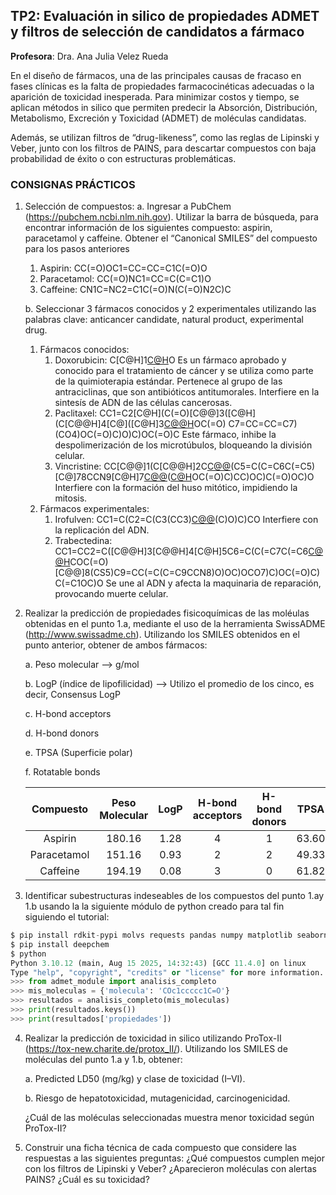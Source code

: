 

## TP2: Evaluación in silico de propiedades ADMET y filtros de selección de candidatos a fármaco

**Profesora**: Dra. Ana Julia Velez Rueda

En el diseño de fármacos, una de las principales causas de fracaso en fases clínicas es la falta de propiedades farmacocinéticas adecuadas o la aparición de toxicidad inesperada. Para minimizar costos y tiempo, se aplican métodos in silico que permiten predecir la Absorción, Distribución, Metabolismo, Excreción y Toxicidad (ADMET) de moléculas candidatas.

Además, se utilizan filtros de “drug-likeness”, como las reglas de Lipinski y Veber, junto con los filtros de PAINS, para descartar compuestos con baja probabilidad de éxito o con estructuras problemáticas.

### CONSIGNAS PRÁCTICOS
 1. Selección de compuestos:
    a. Ingresar a PubChem (https://pubchem.ncbi.nlm.nih.gov). 
    Utilizar la barra de búsqueda, para encontrar información de los siguientes compuesto: aspirin, paracetamol y caffeine. Obtener el “Canonical SMILES” del compuesto para los pasos anteriores

    1. Aspirin: CC(=O)OC1=CC=CC=C1C(=O)O
    2. Paracetamol: CC(=O)NC1=CC=C(C=C1)O
    3. Caffeine: CN1C=NC2=C1C(=O)N(C(=O)N2C)C

    b. Seleccionar 3 fármacos conocidos y 2 experimentales utilizando las palabras clave: anticancer candidate, natural product, experimental drug.

    1. Fármacos conocidos:
        1. Doxorubicin: C[C@H]1[C@H]([C@H](C[C@@H](O1)O[C@H]2C[C@@](CC3=C2C(=C4C(=C3O)C(=O)C5=C(C4=O)C(=CC=C5)OC)O)(C(=O)CO)O)N)O
            Es un fármaco aprobado y conocido para el tratamiento de cáncer y se utiliza como parte de la quimioterapia estándar. Pertenece al grupo de las antraciclinas, que son antibióticos antitumorales. Interfiere en la sintesís de ADN de las células cancerosas.
        2. Paclitaxel: CC1=C2[C@H](C(=O)[C@@]3([C@H](C[C@@H]4[C@]([C@H]3[C@@H]([C@@](C2(C)C)(C[C@@H]1OC(=O)[C@@H]([C@H](C5=CC=CC=C5)NC(=O)C6=CC=CC=C6)O)O)OC(=O) C7=CC=CC=C7)(CO4)OC(=O)C)O)C)OC(=O)C
            Este fármaco, inhibe la despolimerización de los microtúbulos, bloqueando la división celular.
        3. Vincristine:  CC[C@@]1(C[C@@H]2C[C@@](C3=C(CCN(C2)C1)C4=CC=CC=C4N3)(C5=C(C=C6C(=C5)[C@]78CCN9[C@H]7[C@@](C=CC9)([C@H]([C@@]([C@@H]8N6C=O)(C(=O)OC)O)OC(=O)C)CC)OC)C(=O)OC)O
            Interfiere con la formación del huso mitótico, impidiendo la mitosis.
    2. Fármacos experimentales:
        1. Irofulven: CC1=C(C2=C(C3(CC3)[C@@](C(=O)C2=C1)(C)O)C)CO
            Interfiere con la replicación del ADN.
        2. Trabectedina: CC1=CC2=C([C@@H]3[C@@H]4[C@H]5C6=C(C(=C7C(=C6[C@@H](N4[C@H]([C@H](C2)N3C)O)COC(=O)[C@@]8(CS5)C9=CC(=C(C=C9CCN8)O)OC)OCO7)C)OC(=O)C)C(=C1OC)O
            Se une al ADN y afecta la maquinaria de reparación, provocando muerte celular.



 2. Realizar la predicción de propiedades fisicoquímicas de las moléulas obtenidas en el punto 1.a, mediante el uso de la herramienta SwissADME (http://www.swissadme.ch). Utilizando los SMILES obtenidos en el punto anterior, obtener de ambos fármacos:

    a. Peso molecular --> g/mol

    b. LogP (índice de lipofilicidad) --> Utilizo el promedio de los cinco, es decir, Consensus LogP

    c. H-bond acceptors 

    d. H-bond donors

    e. TPSA (Superficie polar)

    f. Rotatable bonds

    |  Compuesto  | Peso Molecular | LogP | H-bond acceptors | H-bond donors | TPSA  | Rotatable bonds |
    |:-----------:|:--------------:|:----:|:----------------:|:-------------:|:-----:|:---------------:|
    |   Aspirin   |     180.16     | 1.28 |        4         |       1       | 63.60 |        3        |
    | Paracetamol |     151.16     | 0.93 |        2         |       2       | 49.33 |        2        |
    |  Caffeine   |     194.19     | 0.08 |        3         |       0       | 61.82 |        0        |
   



3. Identificar subestructuras indeseables de los compuestos del punto 1.ay 1.b usando la la siguiente módulo de python creado para tal fin siguiendo el tutorial:

```python
$ pip install rdkit-pypi molvs requests pandas numpy matplotlib seaborn
$ pip install deepchem 
$ python
Python 3.10.12 (main, Aug 15 2025, 14:32:43) [GCC 11.4.0] on linux
Type "help", "copyright", "credits" or "license" for more information.
>>> from admet_module import analisis_completo
>>> mis_moleculas = {'molecula': 'COc1ccccc1C=O'}
>>> resultados = analisis_completo(mis_moleculas)
>>> print(resultados.keys())
>>> print(resultados['propiedades'])
```

4. Realizar la predicción de toxicidad in silico utilizando ProTox-II (https://tox-new.charite.de/protox_II/). Utilizando los SMILES de moléculas del punto 1.a y 1.b, obtener: 

    a. Predicted LD50 (mg/kg) y clase de toxicidad (I–VI).

    b. Riesgo de hepatotoxicidad, mutagenicidad, carcinogenicidad.

    ¿Cuál de las moléculas seleccionadas muestra menor toxicidad según ProTox-II?

5. Construir una ficha técnica de cada compuesto que considere las respuestas a las siguientes preguntas: ¿Qué compuestos cumplen mejor con los filtros de Lipinski y Veber? ¿Aparecieron moléculas con alertas PAINS? ¿Cuál es su toxicidad?
